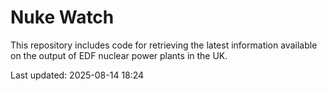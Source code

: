 # Nuke Watch

This repository includes code for retrieving the latest information available on the output of EDF nuclear power plants in the UK.

Last updated: 2025-08-14 18:24